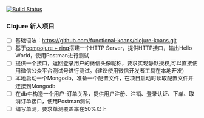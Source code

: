 [![Build Status](https://travis-ci.org/NickYadance/jiliguala-newbie.svg?branch=master)](https://travis-ci.org/NickYadance/jiliguala-newbie)
### Clojure 新人项目
- [ ] 基础语法：https://github.com/functional-koans/clojure-koans.git
- [ ] 基于[compojure + ring](https://github.com/weavejester/compojure)搭建一个HTTP Server，提供HTTP接口，输出Hello World，使用Postman进行测试
- [ ] 提供一个接口，返回登录用户的微信头像昵称，要求实现静默授权,可以直接使用微信公众平台测试号进行测试。(建议使用微信开发者工具在本地开发)
- [ ] 本地启动一个Mongodb，准备一个配置文件，在项目启动时读取配置文件并连接到Mongodb
- [ ] 在db中构造一个用户-订单关系，提供用户注册、注销、登录认证、下单、取消订单接口，使用Postman测试
- [ ] 编写单测，要求单测覆盖率在50%以上